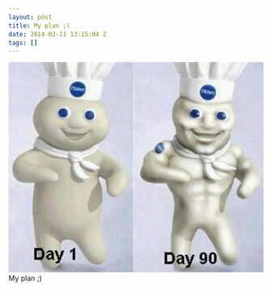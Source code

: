 ```yaml
---
layout: post
title: My plan ;)
date: 2014-02-11 13:15:04 Z
tags: []
---
```

![](/media/2014/02/76321235404.jpg)
My plan ;)
